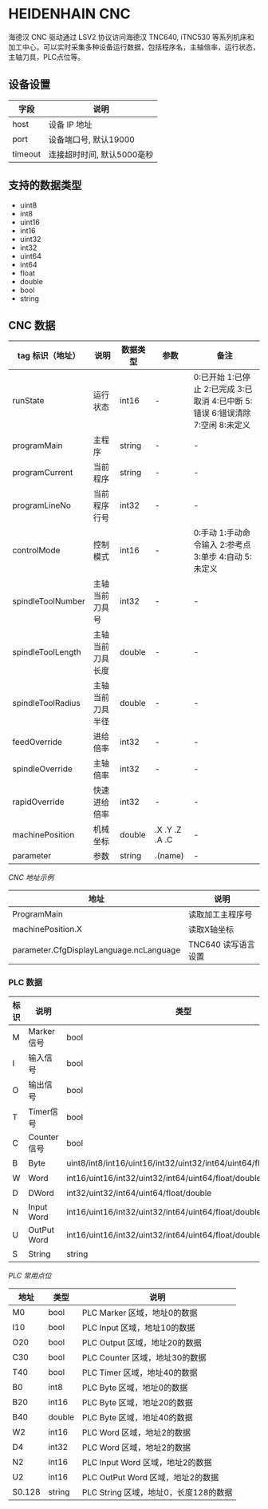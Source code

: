 # HEIDENHAIN CNC

海德汉 CNC 驱动通过 LSV2 协议访问海德汉 TNC640, iTNC530 等系列机床和加工中心，可以实时采集多种设备运行数据，包括程序名，主轴倍率，运行状态，主轴刀具，PLC点位等。

## 设备设置

| 字段    | 说明                       |
| ------- | -------------------------- |
| host    | 设备 IP 地址               |
| port    | 设备端口号, 默认19000      |
| timeout | 连接超时时间, 默认5000毫秒 |

## 支持的数据类型

* uint8
* int8
* uint16
* int16
* uint32
* int32
* uint64
* int64
* float
* double
* bool
* string

## CNC 数据

| tag 标识（地址）  | 说明             | 数据类型 | 参数           | 备注                                                                           |
| ----------------- | ---------------- | -------- | -------------- | ------------------------------------------------------------------------------ |
| runState          | 运行状态         | int16    | -              | 0:已开始 1:已停止 2:已完成 3:已取消 4:已中断 5:错误 6:错误清除 7:空闲 8:未定义 |
| programMain       | 主程序           | string   | -              | -                                                                              |
| programCurrent    | 当前程序         | string   | -              | -                                                                              |
| programLineNo     | 当前程序行号     | int32    | -              | -                                                                              |
| controlMode       | 控制模式         | int16    | -              | 0:手动 1:手动命令输入 2:参考点 3:单步 4:自动 5:未定义                          |
| spindleToolNumber | 主轴当前刀具号   | int32    | -              | -                                                                              |
| spindleToolLength | 主轴当前刀具长度 | double   | -              | -                                                                              |
| spindleToolRadius | 主轴当前刀具半径 | double   | -              | -                                                                              |
| feedOverride      | 进给倍率         | int32    | -              | -                                                                              |
| spindleOverride   | 主轴倍率         | int32    | -              | -                                                                              |
| rapidOverride     | 快速进给倍率     | int32    | -              | -                                                                              |
| machinePosition   | 机械坐标         | double   | .X .Y .Z .A .C | -                                                                              |
| parameter         | 参数             | string   | .(name)        | -                                                                              |


*CNC 地址示例*

| 地址                                    | 说明                |
| --------------------------------------- | ------------------- |
| ProgramMain                             | 读取加工主程序号    |
| machinePosition.X                       | 读取X轴坐标         |
| parameter.CfgDisplayLanguage.ncLanguage | TNC640 读写语言设置 |


### PLC 数据

| 标识 | 说明        | 类型                                                           | 权限 |
| ---- | ----------- | -------------------------------------------------------------- | ---- |
| M    | Marker 信号 | bool                                                           | 读   |
| I    | 输入信号    | bool                                                           | 读   |
| O    | 输出信号    | bool                                                           | 读   |
| T    | Timer信号   | bool                                                           | 读   |
| C    | Counter信号 | bool                                                           | 读   |
| B    | Byte        | uint8/int8/int16/uint16/int32/uint32/int64/uint64/float/double | 读   |
| W    | Word        | int16/uint16/int32/uint32/int64/uint64/float/double            | 读   |
| D    | DWord       | int32/uint32/int64/uint64/float/double                         | 读   |
| N    | Input Word  | int16/uint16/int32/uint32/int64/uint64/float/double            | 读   |
| U    | OutPut Word | int16/uint16/int32/uint32/int64/uint64/float/double            | 读   |
| S    | String      | string                                                         | 读   |

*PLC 常用点位*

| 地址   | 类型   | 说明                                  |
| ------ | ------ | ------------------------------------- |
| M0     | bool   | PLC Marker 区域，地址0的数据          |
| I10    | bool   | PLC Input 区域，地址10的数据          |
| O20    | bool   | PLC Output 区域，地址20的数据         |
| C30    | bool   | PLC Counter 区域，地址30的数据        |
| T40    | bool   | PLC Timer 区域，地址40的数据          |
| B0     | int8   | PLC Byte 区域，地址0的数据            |
| B20    | int16  | PLC Byte 区域，地址20的数据           |
| B40    | double | PLC Byte 区域，地址40的数据           |
| W2     | int16  | PLC Word 区域，地址2的数据            |
| D4     | int32  | PLC Word 区域，地址2的数据            |
| N2     | int16  | PLC Input Word 区域，地址2的数据      |
| U2     | int16  | PLC OutPut Word 区域，地址2的数据     |
| S0.128 | string | PLC String 区域，地址0，长度128的数据 |
